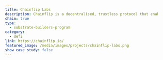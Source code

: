```yaml
---
title: Chainflip Labs
description: Chainflip is a decentralised, trustless protocol that enables cross chain swaps between different blockchains.
chain: true
type:
  - substrate-builders-program
category:
  - defi
link: https://chainflip.io/
featured_image: /media/images/projects/chainflip-labs.png
show_case_study: false
---
```

